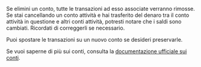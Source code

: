 Se elimini un conto, tutte le transazioni ad esso associate verranno rimosse. Se stai cancellando un conto attività e hai trasferito del denaro tra il conto attività in questione e altri conti attività, potresti notare che i saldi sono cambiati. Ricordati di correggerli se necessario.

Puoi spostare le transazioni su un nuovo conto se desideri preservarle.

Se vuoi saperne di più sui conti, consulta la [documentazione ufficiale sui conti](https://firefly-iii.readthedocs.io/en/latest/concepts/accounts.html).